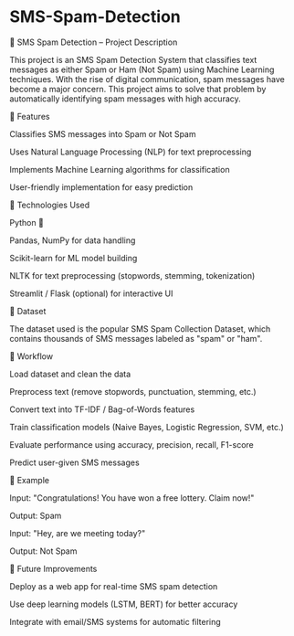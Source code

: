 # SMS-Spam-Detection

📌 SMS Spam Detection – Project Description

This project is an SMS Spam Detection System that classifies text messages as either Spam or Ham (Not Spam) using Machine Learning techniques. With the rise of digital communication, spam messages have become a major concern. This project aims to solve that problem by automatically identifying spam messages with high accuracy.

🔹 Features

Classifies SMS messages into Spam or Not Spam

Uses Natural Language Processing (NLP) for text preprocessing

Implements Machine Learning algorithms for classification

User-friendly implementation for easy prediction

🔹 Technologies Used

Python 🐍

Pandas, NumPy for data handling

Scikit-learn for ML model building

NLTK for text preprocessing (stopwords, stemming, tokenization)

Streamlit / Flask (optional) for interactive UI

🔹 Dataset

The dataset used is the popular SMS Spam Collection Dataset, which contains thousands of SMS messages labeled as "spam" or "ham".

🔹 Workflow

Load dataset and clean the data

Preprocess text (remove stopwords, punctuation, stemming, etc.)

Convert text into TF-IDF / Bag-of-Words features

Train classification models (Naive Bayes, Logistic Regression, SVM, etc.)

Evaluate performance using accuracy, precision, recall, F1-score

Predict user-given SMS messages

🔹 Example

Input: "Congratulations! You have won a free lottery. Claim now!"

Output: Spam

Input: "Hey, are we meeting today?"

Output: Not Spam

🔹 Future Improvements

Deploy as a web app for real-time SMS spam detection

Use deep learning models (LSTM, BERT) for better accuracy

Integrate with email/SMS systems for automatic filtering
